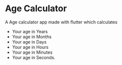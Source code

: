# Age Calculator

 A Age calculator app made with flutter which calculates 
  - Your age in Years 
  - Your age in Months
  - Your age in Days
  - Your age in Hours
  - Your age in Minutes
  - Your age in Seconds.

